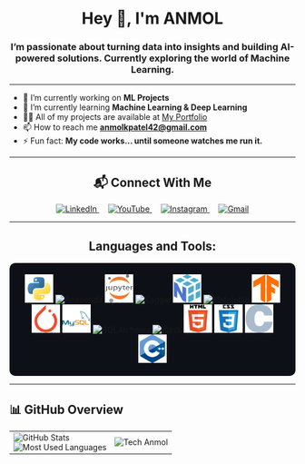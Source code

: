 <h1 align="center">Hey 👋, I'm ANMOL</h1>
<h3 align="center">I’m passionate about turning data into insights and building AI-powered solutions. Currently exploring the world of Machine Learning.</h3>

---

- 🔭 I’m currently working on **ML Projects**  
- 🌱 I’m currently learning **Machine Learning & Deep Learning**  
- 👨‍💻 All of my projects are available at [My Portfolio]((https://anmolpatel20.github.io/Anmol_Portfolio/))  
- 📫 How to reach me **anmolkpatel42@gmail.com**  
- ⚡ Fun fact: **My code works… until someone watches me run it.**

---
<h2 align="center">📬 Connect With Me</h2>

<p align="center">
  <a href="https://www.linkedin.com/in/anmol-patel-a99362284/" target="_blank">
    <img src="https://cdn-icons-png.flaticon.com/512/174/174857.png" alt="LinkedIn" width="50" height="50"/>
  </a>
  &nbsp;&nbsp;&nbsp;
  <a href="https://www.youtube.com/@anmolpatel20" target="_blank">
    <img src="https://cdn-icons-png.flaticon.com/512/174/174883.png" alt="YouTube" width="50" height="50"/>
  </a>
  &nbsp;&nbsp;&nbsp;
  <a href="https://www.instagram.com/techanmol.py/" target="_blank">
    <img src="https://cdn-icons-png.flaticon.com/512/174/174855.png" alt="Instagram" width="50" height="50"/>
  </a>
  &nbsp;&nbsp;&nbsp;
  <a href="mailto:anmolkpatel42@gmail.com" target="_blank">
    <img src="https://cdn-icons-png.flaticon.com/512/732/732200.png" alt="Gmail" width="50" height="50"/>
  </a>
</p>

---

<h2 align="center">Languages and Tools:</h2>

<p align="center" style="background-color:#0d1117; padding: 20px; border-radius: 10px;">
  <img src="https://raw.githubusercontent.com/devicons/devicon/master/icons/python/python-original.svg" alt="Python" width="50" height="50"/>
  <img src="https://cdn.jsdelivr.net/gh/devicons/devicon/icons/anaconda/anaconda-original.svg" alt="Anaconda" width="50" height="50"/>
  <img src="https://raw.githubusercontent.com/devicons/devicon/master/icons/jupyter/jupyter-original-wordmark.svg" alt="Jupyter" width="50" height="50"/>
  <img src="https://upload.wikimedia.org/wikipedia/commons/7/7c/Kaggle_logo.png" alt="Kaggle" width="50" height="50"/>
  <img src="https://raw.githubusercontent.com/devicons/devicon/master/icons/numpy/numpy-original.svg" alt="NumPy" width="50" height="50"/>
  <img src="https://upload.wikimedia.org/wikipedia/commons/8/84/Matplotlib_icon.svg" alt="Matplotlib" width="50" height="50"/>
  <img src="https://raw.githubusercontent.com/devicons/devicon/master/icons/tensorflow/tensorflow-original.svg" alt="TensorFlow" width="50" height="50"/>
  <img src="https://raw.githubusercontent.com/devicons/devicon/master/icons/pytorch/pytorch-original.svg" alt="PyTorch" width="50" height="50"/>
  <img src="https://raw.githubusercontent.com/devicons/devicon/master/icons/mysql/mysql-original-wordmark.svg" alt="MySQL" width="50" height="50"/>
  <img src="https://upload.wikimedia.org/wikipedia/commons/d/d7/SQLAlchemy.svg" alt="SQLAlchemy" width="50" height="50"/>
  <img src="https://upload.wikimedia.org/wikipedia/commons/3/3c/Flask_logo.svg" alt="Flask" width="50" height="50"/>
  <img src="https://raw.githubusercontent.com/devicons/devicon/master/icons/html5/html5-original-wordmark.svg" alt="HTML5" width="50" height="50"/>
  <img src="https://raw.githubusercontent.com/devicons/devicon/master/icons/css3/css3-original-wordmark.svg" alt="CSS3" width="50" height="50"/>
  <img src="https://raw.githubusercontent.com/devicons/devicon/master/icons/c/c-original.svg" alt="C" width="50" height="50"/>
  <img src="https://raw.githubusercontent.com/devicons/devicon/master/icons/cplusplus/cplusplus-original.svg" alt="C++" width="50" height="50"/>
</p>

---


## 📊 GitHub Overview

<table>
  <tr>
    <!-- Left Column: Stats and Languages stacked -->
    <td>
      <img src="https://github-profile-summary-cards.vercel.app/api/cards/stats?username=AnmolPatel20&theme=github_dark" alt="GitHub Stats" width="400">
      <br>
      <img src="https://github-readme-stats.vercel.app/api/top-langs/?username=AnmolPatel20&layout=compact&theme=github_dark" alt="Most Used Languages" width="400">
    </td>
    <!-- Right Column: GIF -->
    <td>
      <img src="https://github.com/AnmolPatel20/Anmol_Portfolio/blob/main/Code_Scrolling_Screen_GIF%20(online-video-cutter.com)%20(1).gif" alt="Tech Anmol" width="400">
    </td>
  </tr>
</table>

